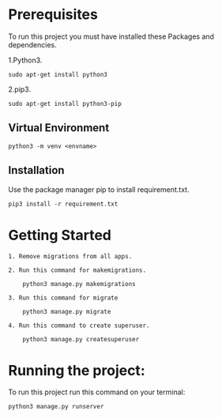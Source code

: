 # Prerequisites
 To run this project you must have installed these Packages and dependencies.
	
 1.Python3.
		
	
	sudo apt-get install python3
	
 2.pip3.
	
	
	sudo apt-get install python3-pip
	
## Virtual Environment

	python3 -m venv <envname> 


## Installation

Use the package manager pip to install requirement.txt.

	

	pip3 install -r requirement.txt 


# Getting Started
	
	1. Remove migrations from all apps.
		
	2. Run this command for makemigrations.
			
		python3 manage.py makemigrations
				
	3. Run this command for migrate 
			
		python3 manage.py migrate
				
	4. Run this command to create superuser.
			
		python3 manage.py createsuperuser
			

			

# Running the project:

To run this project run this command on your terminal:

	python3 manage.py runserver
